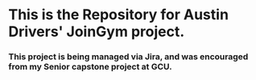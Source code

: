 # This is the Repository for Austin Drivers' JoinGym project.

### This project is being managed via Jira, and was encouraged from my Senior capstone project at GCU.